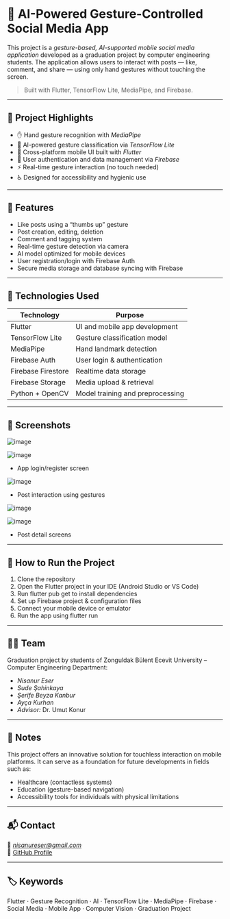 # 🤖 AI-Powered Gesture-Controlled Social Media App

This project is a *gesture-based, AI-supported mobile social media application* developed as a graduation project by computer engineering students. The application allows users to interact with posts — like, comment, and share — using only hand gestures without touching the screen.

> Built with Flutter, TensorFlow Lite, MediaPipe, and Firebase.

---

## 🧠 Project Highlights

- ✋ Hand gesture recognition with *MediaPipe*
- 🧠 AI-powered gesture classification via *TensorFlow Lite*
- 📱 Cross-platform mobile UI built with *Flutter*
- 🔐 User authentication and data management via *Firebase*
- ⚡ Real-time gesture interaction (no touch needed)
- ♿ Designed for accessibility and hygienic use

---

## 📲 Features

- Like posts using a “thumbs up” gesture
- Post creation, editing, deletion
- Comment and tagging system
- Real-time gesture detection via camera
- AI model optimized for mobile devices
- User registration/login with Firebase Auth
- Secure media storage and database syncing with Firebase

---

## 🧩 Technologies Used

| Technology        | Purpose                          |
|------------------|----------------------------------|
| Flutter           | UI and mobile app development    |
| TensorFlow Lite   | Gesture classification model     |
| MediaPipe         | Hand landmark detection          |
| Firebase Auth     | User login & authentication      |
| Firebase Firestore| Realtime data storage            |
| Firebase Storage  | Media upload & retrieval         |
| Python + OpenCV   | Model training and preprocessing |

---

## 📸 Screenshots


![image](https://github.com/user-attachments/assets/6021139b-64c6-44df-a989-c7937cb7228b)

![image](https://github.com/user-attachments/assets/42d3c315-4b37-4e86-8795-a4ac0be5adb5)


- App login/register screen

![image](https://github.com/user-attachments/assets/ec9fbd2f-35a1-4b6c-a72c-f2eac69d92a6)


- Post interaction using gestures  

![image](https://github.com/user-attachments/assets/7f31e12d-6707-4c26-9200-e53a2da6f3c4)

![image](https://github.com/user-attachments/assets/18b6ffe2-12ac-4fed-ba3d-f52e465b80bc)



- Post detail screens

---

## 🚀 How to Run the Project

1. Clone the repository
2. Open the Flutter project in your IDE (Android Studio or VS Code)
3. Run flutter pub get to install dependencies
4. Set up Firebase project & configuration files
5. Connect your mobile device or emulator
6. Run the app using flutter run

---

## 👨‍🎓 Team

Graduation project by students of Zonguldak Bülent Ecevit University – Computer Engineering Department:

- *Nisanur Eser*
- *Sude Şahinkaya*
- *Şerife Beyza Kanbur*
- *Ayça Kurhan*
- *Advisor:* Dr. Umut Konur

---

## 📌 Notes

This project offers an innovative solution for touchless interaction on mobile platforms. It can serve as a foundation for future developments in fields such as:

- Healthcare (contactless systems)
- Education (gesture-based navigation)
- Accessibility tools for individuals with physical limitations

---

## 📬 Contact
  
📧 *nisanureser@gmail.com*  
🔗 [GitHub Profile](https://github.com/Nisanureser)

---

## 🏷 Keywords

Flutter · Gesture Recognition · AI · TensorFlow Lite · MediaPipe · Firebase · Social Media · Mobile App · Computer Vision · Graduation Project
